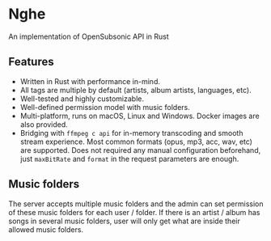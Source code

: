 # Nghe

An implementation of OpenSubsonic API in Rust

## Features

- Written in Rust with performance in-mind.
- All tags are multiple by default (artists, album artists, languages, etc).
- Well-tested and highly customizable.
- Well-defined permission model with music folders.
- Multi-platform, runs on macOS, Linux and Windows. Docker images are also provided.
- Bridging with `ffmpeg c api` for in-memory transcoding and smooth stream experience. Most common formats (opus, mp3, acc, wav, etc) are supported. Does not required any manual configuration beforehand, just `maxBitRate` and `format` in the request parameters are enough.

## Music folders

The server accepts multiple music folders and the admin can set permission of these music folders for each user / folder. If there is an artist / album has songs in several music folders, user will only get what are inside their allowed music folders.
